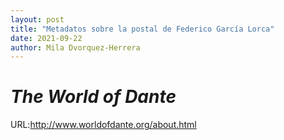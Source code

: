 ```yaml
---
layout: post
title: "Metadatos sobre la postal de Federico García Lorca"
date: 2021-09-22
author: Mila Dvorquez-Herrera
---
```

# *The World of Dante*
URL:<http://www.worldofdante.org/about.html>
